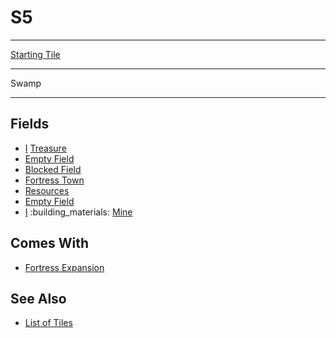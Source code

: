 # S5

___
[Starting Tile](../keywords/starting_tile.md)
___
Swamp
___


## Fields

- [Ⅰ](../difficulties.md) [Treasure](../fields/treasure.md)
- [Empty Field](../keywords/empty_field.md)
- [Blocked Field](../keywords/blocked_field.md)
- [Fortress Town](../towns/fortress.md)
- [Resources](../fields/resources.md)
- [Empty Field](../keywords/empty_field.md)
- [Ⅰ](../difficulties.md) :building_materials: [Mine](../fields/mine.md)


## Comes With

- [Fortress Expansion](../content/fortress_expansion.md)


## See Also

- [List of Tiles](index.md)

